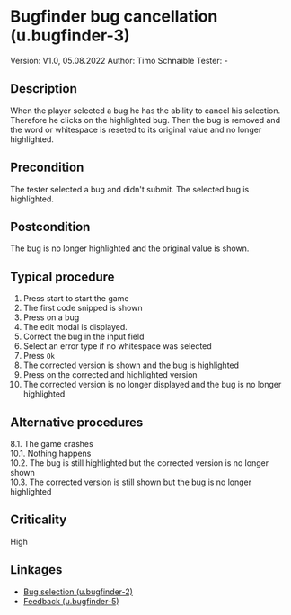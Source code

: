 # Bugfinder bug cancellation (u.bugfinder-3)


Version: V1.0, 05.08.2022
Author: Timo Schnaible
Tester: -

## Description

When the player selected a bug he has the ability to cancel his selection. Therefore he clicks on the highlighted bug. Then the bug is removed and the word or whitespace is reseted to its original value and no longer highlighted.

## Precondition

The tester selected a bug and didn't submit. The selected bug is highlighted.

## Postcondition

The bug is no longer highlighted and the original value is shown.

## Typical procedure

1. Press start to start the game
2. The first code snipped is shown
3. Press on a bug
4. The edit modal is displayed.
5. Correct the bug in the input field
6. Select an error type if no whitespace was selected
7. Press `Ok`
8. The corrected version is shown and the bug is highlighted
9. Press on the corrected and highlighted version
10. The corrected version is no longer displayed and the bug is no longer highlighted

## Alternative procedures

8.1. The game crashes \
10.1. Nothing happens \
10.2. The bug is still highlighted but the corrected version is no longer shown \
10.3. The corrected version is still shown but the bug is no longer highlighted

## Criticality

High

## Linkages

- [Bug selection (u.bugfinder-2)](u-bugfinder-2-bug-selection.md)
- [Feedback (u.bugfinder-5)](u-bugfinder-4-feedback.md)
